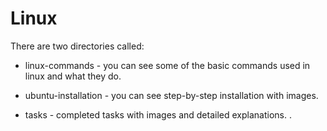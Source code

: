 # Linux

There are two directories called:
- linux-commands - you can see some of the basic commands used in linux and what they do.

- ubuntu-installation - you can see step-by-step installation with images.
 
- tasks - completed tasks with images and detailed explanations. .